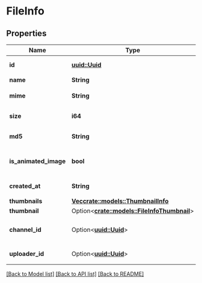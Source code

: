 # FileInfo

## Properties

Name | Type | Description | Notes
------------ | ------------- | ------------- | -------------
**id** | [**uuid::Uuid**](uuid::Uuid.md) | ファイルUUID | 
**name** | **String** | ファイル名 | 
**mime** | **String** | MIMEタイプ | 
**size** | **i64** | ファイルサイズ | 
**md5** | **String** | MD5ハッシュ | 
**is_animated_image** | **bool** | アニメーション画像かどうか | 
**created_at** | **String** | アップロード日時 | 
**thumbnails** | [**Vec<crate::models::ThumbnailInfo>**](ThumbnailInfo.md) |  | 
**thumbnail** | Option<[**crate::models::FileInfoThumbnail**](FileInfo_thumbnail.md)> |  | 
**channel_id** | Option<[**uuid::Uuid**](uuid::Uuid.md)> | 属しているチャンネルUUID | 
**uploader_id** | Option<[**uuid::Uuid**](uuid::Uuid.md)> | アップロード者UUID | 

[[Back to Model list]](../README.md#documentation-for-models) [[Back to API list]](../README.md#documentation-for-api-endpoints) [[Back to README]](../README.md)


